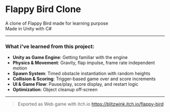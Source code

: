 # Flappy Bird Clone 

A clone of Flappy Bird made for learning purpose  
Made in Unity with C#

---

### What i've learned from this project:
- **Unity as Game Engine**: Getting familiar with the engine
- **Physics & Movement**: Gravity, flap impulse, frame rate independent motion  
- **Spawn System**: Timed obstacle instantiation with random heights  
- **Collision & Scoring**: Trigger-based game over and score increments  
- **UI & Game Flow**: Pause/play, score display, and restart logic  
- **Optimization**: Object cleanup off‑screen

---

> Exported as Web game with itch.io
https://blitzwink.itch.io/flappy-bird
